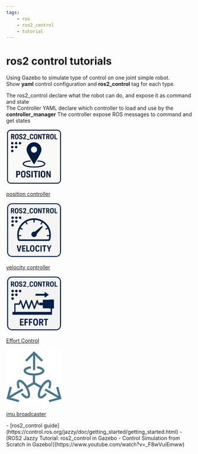 ```yaml
---
tags:
    - ros
    - ros2_control
    - tutorial
---
```


# ros2 control tutorials

Using Gazebo to simulate type of control on one joint simple robot.  
Show **yaml** control configuration and **ros2_control** tag for each type.

The ros2_control declare what the robot can do, and expose it as command and state  
The Controller YAML declare which controller to load and use by the **controller_manager**
The controller expose ROS messages to command and get states


<div class="grid-container">
    <div class="grid-item">
            <a href="position_control">
                <img src="images/position.png"  width="150" height="150"/>
                <p>position controller</p>
            </a>
        </div>
        <div class="grid-item">
             <a href="velocity_control">
             <img src="images/velocity.png"  width="150" height="150"/>
                <p>velocity controller</p>
            </a>
        </div>
    <div class="grid-item">
          <a href="effort_control">
                <img src="images/ros2_control_effort.png"  width="150" height="150">
                <p>Effort Control</p>
            </a>
    </div>
    <div class="grid-item">
          <a href="imu_broadcaster">
                <img src="images/imu.png"  width="150" height="150">
                <p>imu broadcaster</p>
            </a>
    </div>
</div>
- [ros2_control guide](https://control.ros.org/jazzy/doc/getting_started/getting_started.html)
- [ROS2 Jazzy Tutorial: ros2_control in Gazebo - Control Simulation from Scratch in Gazebo!](https://www.youtube.com/watch?v=_F8wVuiEmww)

